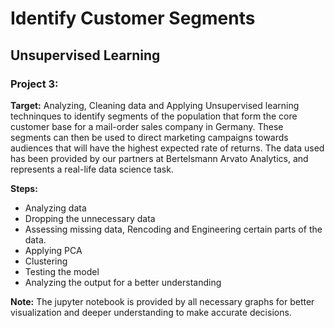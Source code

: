 # Identify Customer Segments
## Unsupervised Learning
### Project 3:
**Target:**
Analyzing, Cleaning data and Applying Unsupervised learning techninques to  identify segments of the population that form the core customer base for a mail-order sales company in Germany. These segments can then be used to direct marketing campaigns towards audiences that will have the highest expected rate of returns. The data used has been provided by our partners at Bertelsmann Arvato Analytics, and represents a real-life data science task. 

**Steps:**
- Analyzing data
- Dropping the unnecessary data
- Assessing missing data, Rencoding and Engineering certain parts of the data.
- Applying PCA 
- Clustering
- Testing the model
- Analyzing the output for a better understanding 

**Note:**
The jupyter notebook is provided by all necessary graphs for better visualization and deeper understanding to make accurate decisions.


